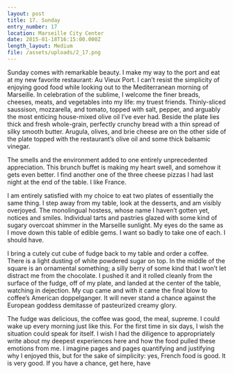 ```yaml
---
layout: post
title: 17. Sunday
entry_number: 17
location: Marseille City Center
date: 2015-01-18T16:15:00.000Z
length_layout: Medium
file: /assets/uploads/2_17.png
---
```

Sunday comes with remarkable beauty. I make my way to the port and eat at my new favorite restaurant: Au Vieux Port. I can’t resist the simplicity of enjoying good food while looking out to the Mediterranean morning of Marseille. In celebration of the sublime, I welcome the finer breads, cheeses, meats, and vegetables into my life: my truest friends. Thinly-sliced saussison, mozzarella, and tomato, topped with salt, pepper, and arguably the most enticing house-mixed olive oil I’ve ever had. Beside the plate lies thick and fresh whole-grain, perfectly crunchy bread with a thin spread of silky smooth butter. Arugula, olives, and brie cheese are on the other side of the plate topped with the restaurant’s olive oil and some thick balsamic vinegar. 

The smells and the environment added to one entirely unprecedented appreciation. This brunch buffet is making my heart swell, and somehow it gets even better. I find another one of the three cheese pizzas I had last night at the end of the table. I like France. 

I am entirely satisfied with my choice to eat two plates of essentially the same thing. I step away from my table, look at the desserts, and am visibly overjoyed. The monolingual hostess, whose name I haven’t gotten yet, notices and smiles. Individual tarts and pastries glazed with some kind of sugary overcoat shimmer in the Marseille sunlight. My eyes do the same as I move down this table of edible gems. I want so badly to take one of each. I should have. 

I bring a cutely cut cube of fudge back to my table and order a coffee. There is a light dusting of white powdered sugar on top. In the middle of the square is an ornamental something; a silly berry of some kind that I won’t let distract me from the chocolate. I pushed it and it rolled cleanly from the surface of the fudge, off of my plate, and landed at the center of the table, watching in dejection. My cup came and with it came the final blow to coffee’s American doppelganger. It will never stand a chance against the European goddess demitasse of pasteurized creamy glory. 

The fudge was delicious, the coffee was good, the meal, supreme. I could wake up every morning just like this. For the first time in six days, I wish the situation could speak for itself. I wish I had the diligence to appropriately write about my deepest experiences here and how the food pulled these emotions from me. I imagine pages and pages quantifying and justifying why I enjoyed this, but for the sake of simplicity: yes, French food is good. It is very good. If you have a chance, get here, have 